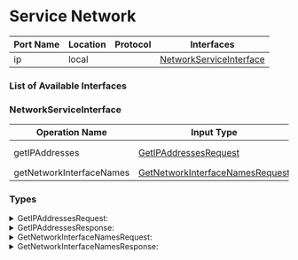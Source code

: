 # Service Network

| Port Name | Location | Protocol | Interfaces |
| --- | --- | --- | --- |
| ip | local | | <a href='#NetworkServiceInterface'>NetworkServiceInterface</a> |

### List of Available Interfaces

### NetworkServiceInterface

| Operation Name | Input Type | Output Type | Faults | Description |
| --- | --- | --- | --- | --- |
| getIPAddresses | <a href="#GetIPAddressesRequest">GetIPAddressesRequest</a> | <a href='#GetIPAddressesResponse'>GetIPAddressesResponse</a> | <details><summary>InterfaceNotFound</summary>undefined)</details> |  |
| getNetworkInterfaceNames | <a href="#GetNetworkInterfaceNamesRequest">GetNetworkInterfaceNamesRequest</a> | <a href='#GetNetworkInterfaceNamesResponse'>GetNetworkInterfaceNamesResponse</a> | - |  |


### Types

<details>
<summary><span id="GetIPAddressesRequest">GetIPAddressesRequest: 
</span>
</summary>

##### Type Declaration
<pre>
void &#123;
&nbsp;&nbsp;interfaceName[1,1]: string // 
&#125;
</pre>
</details>
<details>
<summary><span id="GetIPAddressesResponse">GetIPAddressesResponse: 
</span>
</summary>

##### Type Declaration
<pre>
void &#123;
&nbsp;&nbsp;ip4[0,1]: string // 
&nbsp;&nbsp;ip6[0,1]: string // 
&#125;
</pre>
</details>
<details>
<summary><span id="GetNetworkInterfaceNamesRequest">GetNetworkInterfaceNamesRequest: 
</span>
</summary>

##### Type Declaration
<pre>
void
</pre>
</details>
<details>
<summary><span id="GetNetworkInterfaceNamesResponse">GetNetworkInterfaceNamesResponse: 
</span>
</summary>

##### Type Declaration
<pre>
void &#123;
&nbsp;&nbsp;interfaceName[0,1]: string &#123;
&nbsp;&nbsp;&nbsp;&nbsp;displayName[1,1]: string // 
&nbsp;&nbsp;&#125; // 
&#125;
</pre>
</details>
